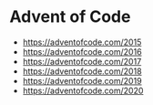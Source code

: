 Advent of Code
==============

- https://adventofcode.com/2015
- https://adventofcode.com/2016
- https://adventofcode.com/2017
- https://adventofcode.com/2018
- https://adventofcode.com/2019
- https://adventofcode.com/2020

